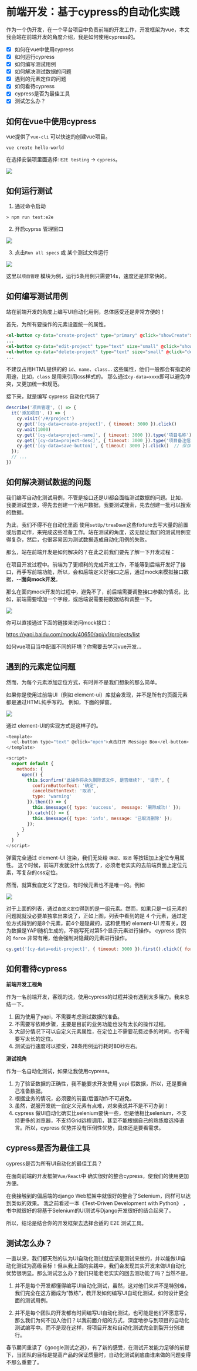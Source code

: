 # 前端开发：基于cypress的自动化实践

作为一个伪开发，在一个平台项目中负责前端的开发工作，开发框架为vue，本文我会站在前端开发的角度介绍，我是如何使用cypress的。

- [x] 如何在vue中使用cypress
- [x] 如何运行cypress
- [x] 如何编写测试用例
- [x] 如何解决测试数据的问题
- [x] 遇到的元素定位的问题
- [x] 如何看待cypress
- [x] cypress是否为最佳工具
- [x] 测试怎么办？

## 如何在vue中使用cypress

vue提供了`vue-cli` 可以快速的创建vue项目。

```shell
vue create hello-world
```

在选择安装项里面选择: `E2E testing` -> `cypress`。

![](./vue-cli.png)


## 如何运行测试

1. 通过命令启动

```shell
> npm run test:e2e
```

2. 开启cyprss 管理窗口

![](./cypress-01.png)

3. 点击`Run all specs` 或 某个测试文件运行

![](./cypress-02.png)

这里以`项目管理` 模块为例，运行5条用例只需要14s，速度还是非常快的。


## 如何编写测试用例

站在前端开发的角度上编写UI自动化用例，总体感受还是非常方便的！

首先，为所有要操作的元素设置统一的属性。

```html
<el-button cy-data="create-project" type="primary" @click="showCreate">创建</el-button>
...
<el-button cy-data="edit-project" type="text" size="small" @click="showEdit(scope.row)">编辑</el-button>
<el-button cy-data="delete-project" type="text" size="small" @click="deleteProject(scope.row)">删除</el-button>
...
```

不建议占用HTML提供的的 `id`、`name`、`class`... 这些属性，他们一般都会有指定的用途，比如，`class` 是用来引用css样式的。 那么通过`cy-data=xxxx`即可以避免冲突，又更加统一和规范。

接下来，就是编写 cypress 自动化代码了
```js
describe('项目管理', () => {
  it('添加项目', () => {
    cy.visit('/#/project')
    cy.get('[cy-data=create-project]', { timeout: 3000 }).click()
    cy.wait(1000)
    cy.get('[cy-data=project-name]', { timeout: 3000 }).type('项目名称')
    cy.get('[cy-data=project-desc]', { timeout: 3000 }).type('项目备注信息')
    cy.get('[cy-data=save-button]', { timeout: 3000 }).click()  // 保存项目
  });
  // ...
})
```

## 如何解决测试数据的问题

我们编写自动化测试用例，不管是接口还是UI都会面临测试数据的问题。比如，我要测试登录，得先去创建一个用户数据，我要测试搜索，先去创建一批可以搜索的数据。

为此，我们不得不在自动化里面 使用`setUp/treaDown`这些fixture去写大量的前置或后置动作，来完成这些准备工作。站在测试的角度，这无疑让我们的测试用例变得复杂，然后，也很容易因为测试数据造成自动化用例的失败。

那么，站在前端开发是如何解决的？在此之前我们要先了解一下开发过程：

在项目开发过程中。前端为了更顺利的完成开发工作，不能等到后端开发好了接口，再手写前端功能，所以，会和后端定义好接口之后，通过mock来模拟接口数据，--__面向mock开发__。

那么在面向mock开发的过程中，避免不了，前后端需要调整接口参数的情况，比如，前端需要增加一个字段，或后端说需要把数据结构调整一下。

![](yapi_01.png)

你可以直接通过下面的链接来访问mock接口：

https://yapi.baidu.com/mock/40650/api/v1/projects/list

如何vue项目当中配置不同的环境？你需要去学习vue开发...


## 遇到的元素定位问题

然而，为每个元素添加定位方式，有时并不是我们想象的那么简单。

如果你是使用过前端UI（例如 element-ui）库就会发现，并不是所有的页面元素都是通过HTML纯手写的。 例如，下面的弹窗。

![](message-box.png)

通过 element-UI的实现方式是这样子的。

```js
<template>
  <el-button type="text" @click="open">点击打开 Message Box</el-button>
</template>

<script>
  export default {
    methods: {
      open() {
        this.$confirm('此操作将永久删除该文件, 是否继续?', '提示', {
          confirmButtonText: '确定',
          cancelButtonText: '取消',
          type: 'warning'
        }).then(() => {
          this.$message({ type: 'success',  message: '删除成功!' });
        }).catch(() => {
          this.$message({ type: 'info', message: '已取消删除' });          
        });
      }
    }
  }
</script>
```

弹窗完全通过 element-UI 渲染，我们无处给 `确定`、`取消` 等按钮加上定位专用属性。 这个时候，前端开发就没什么优势了，必须老老实实的去前端页面上定位元素，写复杂的css定位。

然而，就算我自定义了定位，有时候元素也不是唯一的。例如

![](./find-element.png)

对于上面的列表，通过`自定义定位`得到的是一组元素。然而，如果只是一组元素的问题就就没必要单独拿出来说了，正如上图，列表中看到的是 4 个元素，通过定位方式得到的是8个元素，前4个是隐藏的，这和使用的 element-UI 库有关，因为数据是YAPI随机生成的，不能写死对第5个显示元素进行操作。 cypress 提供的 `force` 非常有用，他会强制对隐藏的元素进行操作。

```js
cy.get('[cy-data=edit-project]', { timeout: 3000 }).first().click({ force: true })
```

##  如何看待cypress

__前端开发工视角__

作为一名前端开发，客观的说，使用cypress的过程并没有遇到太多阻力。我来总结一下。

1. 因为使用了yapi，不需要考虑测试数据的准备。
2. 不需要写依赖步骤，主要是目前的业务功能也没有太长的操作过程。
3. 大部分情况下可以自定义元素属性，在定位上不需要花费过多的时间，也不需要写太长的定位。
4. 测试运行速度可以接受，28条用例运行耗时80秒左右。

__测试视角__

作为一名自动化测试，如果让我使用cypress。

1. 为了验证数据的正确性，我不能要求开发使用 yapi 假数据，所以，还是要自己准备数据。
2. 根据业务的情况，必须要的前置/后置动作不可避免。
3. 虽然，说服开发统一自定义元素有点难，对来我说并不是不可办到！
4. cypress 做UI自动化确实比selenium要快一些，但是他相比selenium，不支持更多的浏览器，不支持Grid远程调用，甚至不能根据自己的熟练度选择语言。所以，cypress 优势并没有压倒性优势，具体还是要看需求。

## cypress是否为最佳工具

cypress是否为所有UI自动化的最佳工具？

在面向前端的开发框架`Vue/React`中 确实很好的整合cypress，使我们的使用更加方便。

在我接触到的偏后端的django Web框架中就很好的整合了Selenium，同样可以达到类似的效果。 我之前看过一本《Test-Driven Development with Python》 ，书中就很好的将基于Selenium的UI测试与Django开发很好的结合起来了。

所以，结论是结合你的开发框架去选择合适的 E2E 测试工具。

## 测试怎么办？

一直以来，我们都天然的认为UI自动化测试就应该是测试来做的，并以能做UI自动化测试为高级目标！但从我上面的实践中，我们会发现其实开发来做UI自动化优势很明显。那么测试怎么办？我们只能老老实实的回去测功能了吗？当然不是。

1. 并不是每个开发都懂得编写UI自动化测试，虽然，这对他们来并不是特别难，我们完全在这方面成为“教练”，教开发如何编写UI自动化测试，如何设计更全面的测试用例。

2. 并不是每个团队的开发都有时间编写UI自动化测试，也可能是他们不愿意写，那么我们为何不加入他们？以我前面介绍的方式，深度地参与到项目的自动化测试编写中。而不是现在这样，将项目开发和自动化测试完全割裂开分别进行。

春节期间重读了《google测试之道》，有了新的感受，在测试开发能力足够的前提下，当团队的目标是提高产品的保证质量时，自动化测试到底由谁来做的问题变得不那么重要了。


